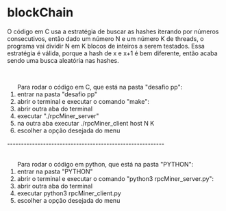 # blockChain
<p>O código em C usa a estratégia de buscar as hashes iterando por números consecutivos, então dado um número N e um número K de threads,
o programa vai dividir N em K blocos de inteiros a serem testados. Essa estratégia é válida, porque a hash de x e x+1 é bem diferente,
então acaba sendo uma busca aleatória nas hashes.</p><br>
<ol>
  Para rodar o código em C, que está na pasta "desafio pp":
  <li>entrar na pasta "desafio pp"</li>
  <li>abrir o terminal e executar o comando "make":</li>
  <li>abrir outra aba do terminal</li>
  <li>executar "./rpcMiner_server"</li>
  <li>na outra aba executar ./rpcMiner_client host N K </li>
  <li>escolher a opção desejada do menu</li>
</ol>
---------------------------------------------------------
 <br><br>
    
<ol>
  Para rodar o código em python, que está na pasta "PYTHON":
  <li>entrar na pasta "PYTHON"</li>
  <li>abrir o terminal e executar o comando "python3 rpcMiner_server.py":</li>
  <li>abrir outra aba do terminal</li>
  <li>executar python3 rpcMiner_client.py <host do server> <porta 8000> </li>
  <li>escolher a opção desejada do menu</li>
</ol>
